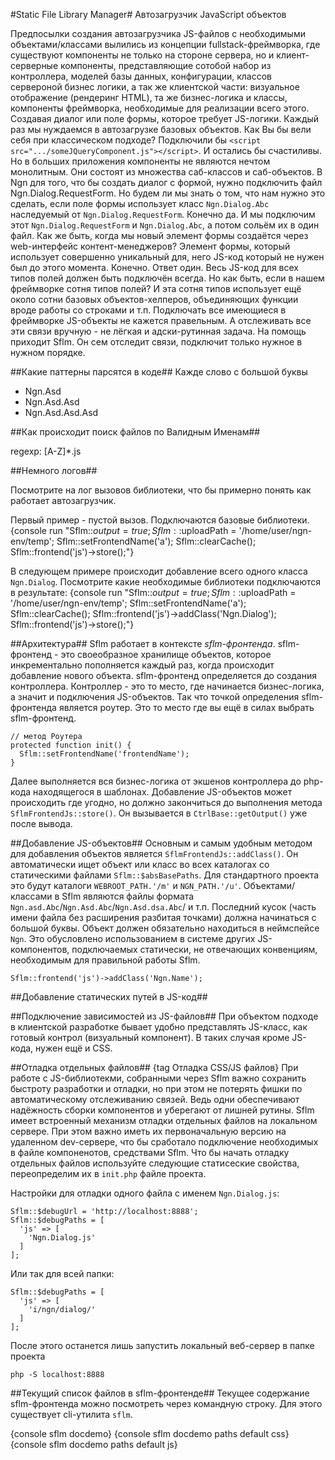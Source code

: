 #Static File Library Manager#
Автозагрузчик JavaScript объектов

Предпосылки создания автозагрузчика JS-файлов с необходимыми объектами/классами вылились из концепции
fullstack-фреймворка, где существуют компоненты не только на стороне сервера, но и клиент-серверные компоненты,
представляющие сотобой набор из контроллера, моделей базы данных, конфигурации, классов сервероной бизнес логики,
а так же клиентской части: визуальное отображение (рендеринг HTML), та же бизнес-логика и классы, компоненты фреймворка,
необходимые для реализации всего этого. Создавая диалог или поле формы, которое требует JS-логики. Каждый раз
мы нуждаемся в автозагрузке базовых объектов. Как Вы бы вели себя при классическом подходе? Подключили бы
`<script src=".../someJQueryComponent.js"></script>`. И остались бы счастиливы. Но в больших приложения
компоненты не являются нечтом монолитным. Они состоят из множества саб-классов и саб-объектов. В Ngn для того, что
бы создать диалог с формой, нужно подключить файл Ngn.Dialog.RequestForm. Но будем ли мы знать о том, что нам нужно это сделать,
если поле формы использует класс `Ngn.Dialog.Abc` наследуемый от `Ngn.Dialog.RequestForm`. Конечно да. И мы подключим этот
`Ngn.Dialog.RequestForm` и `Ngn.Dialog.Abc`, а потом сольём их в один файл. Как же быть, когда мы новый элемент 
формы создаётся через web-интерфейс контент-менеджеров? Элемент формы, который использует совершенно уникальный для,
него JS-код который не нужен был до этого момента. Конечно. Ответ один. Весь JS-код для всех типов полей должен
быть подключён всегда. Но как быть, если в нашем фреймворке сотня типов полей? И эта сотня типов использует ещё
около сотни базовых объектов-хелперов, объединяющих функции вроде работы со строками и т.п. Подключать все имеющиеся
в фреймворке JS-объекты не кажется правельным. А отслеживать все эти связи вручную - не лёгкая и адски-рутинная задача.
На помощь приходит Sflm. Он сем отследит связи, подключит только нужное в нужном порядке.

##Какие паттерны парсятся в коде##
Кажде слово с большой буквы

 - Ngn.Asd
 - Ngn.Asd.Asd
 - Ngn.Asd.Asd.Asd

##Как происходит поиск файлов по Валидным Именам##

regexp: [A-Z]*.js

##Немного логов##

Посмотрите на лог вызовов библиотеки, что бы примерно понять как работает автозагрузчик.

Первый пример - пустой вызов. Подключаются базовые библиотеки.
{console run "Sflm::$output = true; Sflm::$uploadPath = '/home/user/ngn-env/temp'; Sflm::setFrontendName('a'); Sflm::clearCache(); Sflm::frontend('js')->store();"}

В следующем примере происходит добавление всего одного класса `Ngn.Dialog`. Посмотрите какие необходимые библиотеки подключаются в результате:
{console run "Sflm::$output = true; Sflm::$uploadPath = '/home/user/ngn-env/temp'; Sflm::setFrontendName('a'); Sflm::clearCache(); Sflm::frontend('js')->addClass('Ngn.Dialog'); Sflm::frontend('js')->store();"}

##Архитектура##
Sflm работает в контексте _sflm-фронтенда_. sflm-фронтенд - это своеобразное хранилище объектов,
которое инкрементально пополняется каждый раз, когда происходит добавление нового объекта.
sflm-фронтенд определяется до создания контроллера. Контроллер - это то место, где начинается
бизнес-логика, а значит и подключения JS-объектов. Так что точкой определения sflm-фронтенда является
роутер. Это то место где вы ещё в силах выбрать sflm-фронтенд.

    // метод Роутера
    protected function init() {
      Sflm::setFrontendName('frontendName');
    }

Далее выполняется вся бизнес-логика от экшенов контроллера до php-кода находящегося в шаблонах. Добавление
JS-объектов может происходить где угодно, но должно закончиться до выполнения метода `SflmFrontendJs::store()`.
Он вызывается в `CtrlBase::getOutput()` уже после вывода.

##Добавление JS-объектов##
Основным и самым удобным методом для добавления объектов является `SflmFrontendJs::addClass()`. Он автоматически ищет
объект или класс во всех каталогах со статическими файлами `Sflm::$absBasePaths`. Для стандартного проекта
это будут каталоги `WEBROOT_PATH.'/m'` и `NGN_PATH.'/u'`. Объектами/классами в Sflm являются файлы формата
`Ngn.asd.Abc`/`Ngn.Asd.Abc`/`Ngn.Asd.dsa.Abc`/ и т.п. Последний кусок (часть имени файла без расширения разбитая точками)
должна начинаться с большой буквы. Объект должен обязательно находиться в неймспейсе `Ngn`. Это обусловлено
использованием в системе других JS-компонентов, подключаемых статически, не отвечающих конвенциям, необходимым
для правильной работы Sflm.

    Sflm::frontend('js')->addClass('Ngn.Name');

##Добавление статических путей в JS-код##

##Подключение зависимостей из JS-файлов##
При объектом подходе в клиентской разработке бывает удобно представлять JS-класс,
как готовый контрол (визуальный компонент). В таких случая кроме JS-кода, нужен ещё и CSS.

##Отладка отдельных файлов##
{tag Отладка CSS/JS файлов}
При работе с JS-библиотекми, собранными через Sflm важно сохранить быстроту разработки и отладки, но при этом не
потерять фишки по автоматическому отслеживанию связей. Ведь одни обеспечивают надёжность сборки компонентов и
уберегают от лишней рутины. Sflm имеет встроенный механизм отладки отдельных файлов на локальном сервере.
При этом важно иметь их первоначальную версию на удаленном dev-сервере, что бы сработало подключение необходимых
в файле компоненотов, средствами Sflm. Что бы начать отладку отдельных файлов используйте следующие статисеские свойства,
переопределим их в `init.php` файле проекта.

Настройки для отладки одного файла с именем `Ngn.Dialog.js`: 

    Sflm::$debugUrl = 'http://localhost:8888';
    Sflm::$debugPaths = [
      'js' => [
        'Ngn.Dialog.js'
      ]
    ];
    
Или так для всей папки:
    
    Sflm::$debugPaths = [
      'js' => [
        'i/ngn/dialog/'
      ]
    ];
    
После этого останется лишь запустить локальный веб-сервер в папке проекта

    php -S localhost:8888
    
##Текущий список файлов в sflm-фронтенде##
Текущее содержание sflm-фронтенда можно посмотреть через командную строку. Для этого
существует cli-утилита `sflm`.

{console sflm docdemo}
{console sflm docdemo paths default css}
{console sflm docdemo paths default js}
